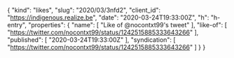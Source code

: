 {
  "kind": "likes",
  "slug": "2020/03/3nfd2",
  "client_id": "https://indigenous.realize.be",
  "date": "2020-03-24T19:33:00Z",
  "h": "h-entry",
  "properties": {
    "name": [
      "Like of @nocontxt99's tweet"
    ],
    "like-of": [
      "https://twitter.com/nocontxt99/status/1242515885333643266"
    ],
    "published": [
      "2020-03-24T19:33:00Z"
    ],
    "syndication": [
      "https://twitter.com/nocontxt99/status/1242515885333643266"
    ]
  }
}
